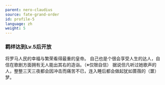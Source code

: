 ```yaml
---
parent: nero-claudius
source: fate-grand-order
id: profile-5
language: zh
weight: 5
---
```


### 羁绊达到Lv.5后开放

将罗马人民的幸福与繁荣看得最重的皇帝。
自己也是个很会享受人生的达人，自信在歌剧方面拥有无人能出其右的造诣。（※仅限自信）
据说但凡听过她歌声的人，整整三天三夜都会因冲击而痛苦不已，连入睡后都会做起犹如蔷薇的（噩）梦。
